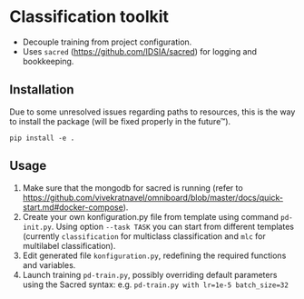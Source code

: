# Classification toolkit

 * Decouple training from project configuration.
 * Uses `sacred` (https://github.com/IDSIA/sacred) for logging and bookkeeping.

## Installation

Due to some unresolved issues regarding paths to resources, this is the way to
install the package (will be fixed properly in the future™).

`pip install -e .`

## Usage

 1. Make sure that the mongodb for sacred is running (refer to
    https://github.com/vivekratnavel/omniboard/blob/master/docs/quick-start.md#docker-compose).
 2. Create your own konfiguration.py file from template using command
    `pd-init.py`. Using option `--task TASK` you can start from different
    templates (currently `classification` for multiclass classification and
    `mlc` for multilabel classification).
 3. Edit generated file `konfiguration.py`, redefining the required functions
    and variables.
 4. Launch training `pd-train.py`, possibly overriding default parameters using
    the Sacred syntax: e.g. `pd-train.py with lr=1e-5 batch_size=32`
